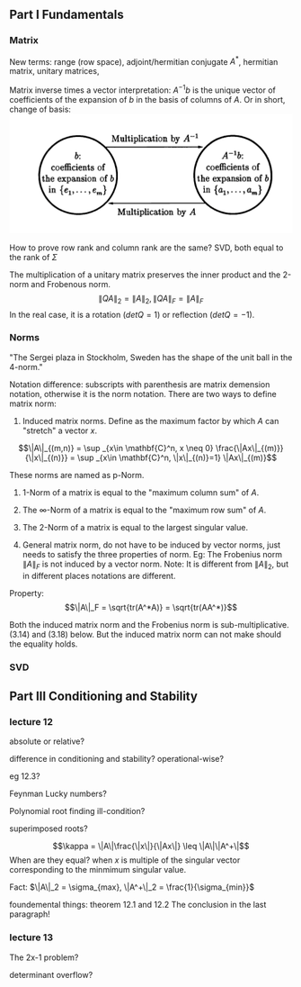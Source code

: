 ## Part I Fundamentals
### Matrix
New terms: range (row space), adjoint/hermitian conjugate $A^*$, hermitian matrix, unitary matrices,

Matrix inverse times a vector interpretation:
$A^{-1}b$ is the unique vector of coefficients of the expansion of $b$ in the basis of columns of $A$.
Or in short, change of basis:
![picture 1](../images/95e1a789d372541836760d0b918cd270bb4aef63da23d824022ebda06b064b9d.png)

How to prove row rank and column rank are the same? SVD, both equal to the rank of $\Sigma$

The multiplication of a unitary matrix preserves the inner product and the 2-norm and Frobenous norm.
$$\|QA\|_2 = \|A\|_2, \|QA\|_F = \|A\|_F$$
In the real case, it is a rotation ($det Q = 1$) or reflection ($det Q = -1$).

### Norms
"The Sergei plaza in Stockholm, Sweden has the shape of the unit ball in the 4-norm."

Notation difference: subscripts with parenthesis are matrix demension notation, otherwise it is the norm notation.
There are two ways to define matrix norm:

1. Induced matrix norms. Define as the maximum factor by which $A$ can "stretch" a vector $x$.

$$\|A\|_{(m,n)} = \sup _{x\in \mathbf{C}^n, x \neq 0} \frac{\|Ax\|_{(m)}}{\|x\|_{(n)}} = \sup _{x\in \mathbf{C}^n, \|x\|_{(n)}=1} \|Ax\|_{(m)}$$

These norms are named as p-Norm.

1. 1-Norm of a matrix is equal to the "maximum column sum" of $A$.
2. The $\infty$-Norm of a matrix is equal to the "maximum row sum" of $A$.
3. The 2-Norm of a matrix is equal to the largest singular value.

4. General matrix norm, do not have to be induced by vector norms, just needs to satisfy the three properties of norm.
   Eg: The Frobenius norm $\|A\|_F$ is not induced by a vector norm. Note: It is different from $\|A\|_2$, but in different places notations are different.

Property:
$$\|A\|_F = \sqrt{tr(A^*A)} = \sqrt{tr(AA^*)}$$

Both the induced matrix norm and the Frobenius norm is sub-multiplicative. (3.14) and (3.18) below. But the induced matrix norm can not make should the equality holds.

### SVD





## Part III Conditioning and Stability

### lecture 12

absolute or relative?

difference in conditioning and stability? operational-wise?

eg 12.3?

Feynman Lucky numbers?

Polynomial root finding ill-condition?

superimposed roots?

$$\kappa = \|A\|\frac{\|x\|}{\|Ax\|} \leq \|A\|\|A^+\|$$
When are they equal?
when $x$ is multiple of the singular vector corresponding to the minmimum singular value.

Fact: $\|A\|_2 = \sigma_{max}, \|A^+\|_2 = \frac{1}{\sigma_{min}}$

foundemental things: theorem 12.1 and 12.2
The conclusion in the last paragraph!

### lecture 13

The 2x-1 problem?

determinant overflow?
